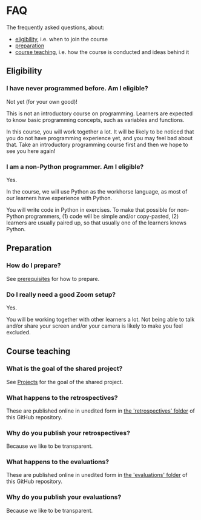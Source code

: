 # FAQ

The frequently asked questions, about:

- [eligibility](#eligibility), i.e. when to join the course
- [preparation](#preparation)
- [course teaching](#course-teaching), i.e. how the course is conducted and ideas behind it

## Eligibility

### I have never programmed before. Am I eligible?

Not yet (for your own good)!

This is not an introductory course on programming.
Learners are expected to know basic programming
concepts, such as variables and functions.

In this course, you will work together a lot.
It will be likely to be noticed that you do not have programming experience yet, 
and you may feel bad about that.
Take an introductory programming course first and then we hope to see you here again!

### I am a non-Python programmer. Am I eligible?

Yes.

In the course, we will use Python as the workhorse language,
as most of our learners have experience with Python.

You will write code in Python in exercises.
To make that possible for non-Python programmers,
(1) code will be simple and/or copy-pasted, (2) learners
are usually paired up, so that usually one of the learners knows Python.

## Preparation

### How do I prepare?

See [prerequisites](../prereqs.md) for how to prepare.

### Do I really need a good Zoom setup?

Yes.

You will be working together with other learners a lot.
Not being able to talk and/or share your screen and/or
your camera is likely to make you feel excluded.

## Course teaching

### What is the goal of the shared project?

See [Projects](projects.md) for the goal of the shared project.

### What happens to the retrospectives?

These are published online in unedited form in
[the 'retrospectives' folder](https://github.com/UPPMAX/programming_formalisms/tree/main/retrospectives)
of this GitHub repository.

### Why do you publish your retrospectives?

Because we like to be transparent.

### What happens to the evaluations?

These are published online in unedited form in
[the 'evaluations' folder](https://github.com/UPPMAX/programming_formalisms/tree/main/evaluations)
of this GitHub repository.

### Why do you publish your evaluations?

Because we like to be transparent.


